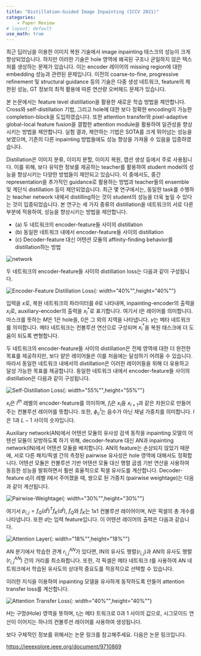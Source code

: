 ```yaml
---
title: "Distillation-Guided Image Inpainting (ICCV 2021)"
categories:
    - Paper Review
# layout: default
use_math: true
---
```

최근 딥러닝을 이용한 이미지 복원 기술에서 image inpainting 태스크의 성능이 크게 향상되었습니다. 하지만 이러한 기술은 hole 영역에 왜곡된 구조나 균일하지 않은 텍스처를 생성하는 문제가 있습니다. 이는 encoder 레이어의 missing region에 대한 embedding 성능과 관련된 문제입니다. 이전의 coarse-to-fine, progressive refinement 및 structural guidance 등의 기술은 다중 생성 네트워크, feature의 제한된 성능, GT 정보의 최적 활용에 따른 연산량 오버헤드 문제가 있습니다.

본 논문에서는 feature level distillation을 활용한 새로운 학습 방법을 제안합니다. Cross와 self-distillation 기법, 그리고 hole에 대한 보다 정확한 encoding이 가능한 completion-block을 도입하였습니다. 또한 attention transfer와 pixel-adaptive global-local feature fusion을 결합한 attention module을 활용하여 일관성을 향상시키는 방법을 제안합니다. 실험 결과, 제안하는 기법은 SOTA를 크게 뛰어넘는 성능을 보였으며, 기존의 다른 inpainting 방법들에도 성능 향상을 가져올 수 있음을 입증하였습니다.

Distillation은 이미지 분류, 이미지 분할, 이미지 복원, 캡션 생성 등에서 주로 사용됩니다. 이를 위해, 보다 유익한 정보를 제공하는 teacher를 활용하여 student model의 성능을 향상시키는 다양한 방법들이 제안되고 있습니다. 이 중에서도, 중간 representation을 추가적인 guidance로 활용하는 방법과 teacher들의 ensemble 및 계단식 distillation 등이 제안되었습니다. 최근 몇 연구에서는, 동일한 task를 수행하는 teacher network 내에서 distilling하는 것이 student의 성능을 더욱 높일 수 있다는 것이 입증되었습니다. 본 연구는 세 가지 종류의 distillation을 네트워크의 서로 다른 부분에 적용하여, 성능을 향상시키는 방법을 제안합니다.

- (a) 두 네트워크의 encoder-feature들 사이의 distillation
- (b) 동일한 네트워크 내에서 encoder-feature들 사이의 distillation
- (c) Decoder-feature 대신 어텐션 모듈의 affinity-finding behavior를 distillation하는 방법

![network](https://github.com/developerTae/developerTae.github.io/assets/46318721/2e009e85-5755-4181-9efc-665fe8029ee9)

두 네트워크의 encoder-feature들 사이의 distillation loss는 다음과 같이 구성됩니다. 

![Encoder-Feature Distillation Loss](https://github.com/developerTae/developerTae.github.io/assets/46318721/77d30bd9-9e3e-4e36-bc30-c2d42d474434){: width="40%"",height="40%""}

입력을 $x$로, 복원 네트워크의 파라미터를 $\theta$로 나타내며, inpainting-encoder의 출력을 $x_l$로, auxiliary-encoder의 출력을 $x_{l}^{\ast}$로 표기합니다. 여기서 $l$은 레이어를 의미합니다. 마스크를 뜻하는 $M$은 1은 hole을, 0은 그 외의 지역을 나타냅니다. $\gamma$는 메타 네트워크를 의미합니다. 메타 네트워크는 컨볼루션 연산으로 구성되며 $x_{l}^{\ast}$을 복원 태스크에 더 도움이 되도록 변형합니다.

두 네트워크의 encoder-feature들 사이의 distillation은 전체 영역에 대한 더 완전한 목표를 제공하지만, 보다 얕은 레이어들은 이를 처음에는 달성하기 어려울 수 있습니다. 따라서 동일한 네트워크 내에서의 distillation은 이러한 레이어들을 위해 더 유용하고 달성 가능한 목표를 제공합니다. 동일한 네트워크 내에서 encoder-feature들 사이의 distillation은 다음과 같이 구성됩니다.

![Self-Distillation Loss](https://github.com/developerTae/developerTae.github.io/assets/46318721/8b1ed2ac-33b7-4851-b1e7-7ec37f74c52d){: width="55%"",height="55%""}

$x_l$은 $l^{th}$ 레벨의 encoder-feature를 의미하며, $f_l$은 $x_l$을 $x_{l+1}$과 같은 차원으로 만들어주는 컨볼루션 레이어를 뜻합니다. 또한, $\phi^l_c$는 음수가 아닌 채널 가중치를 의미합니다. $l$은 $1$과 $L-1$ 사이의 숫자입니다.

Auxiliary network(AN)에서 어텐션 모듈의 유사성 검색 동작을 inpainting 모델의 어텐션 모듈이 모방하도록 하기 위해, decoder-feature 대신 AN과 inpainting network(IN)에서 어텐션 모듈을 배치합니다. AN의 feature는 손상되지 않았기 때문에, 서로 다른 패치/픽셀 간의 측정된 pairwise 유사성은 hole 영역에 대해서도 정확합니다. 어텐션 모듈은 컨볼루션 기반 어텐션 모듈 대신 행렬 곱셈 기반 연산을 사용하여 동등한 성능을 발휘하면서 훨씬 효율적으로 픽셀 유사도를 계산합니다. Decoder-feature $d_l$이 레벨 $l$에서 주어졌을 때, 쌍으로 된 가중치 (pairwise weightage)는 다음과 같이 계산됩니다.

![Pairwise-Weightage](https://github.com/developerTae/developerTae.github.io/assets/46318721/61086a6f-fd2c-4832-aa1a-df275950c562){: width="30%"",height="30%""}

여기서 $p_{i,j}=f_Q(d^i)^Tf_K(d^j)$, $f_Q$와 $f_K$는 1x1 컨볼루션 레이어이며, $N$은 픽셀의 총 개수를 나타냅니다. 또한 $d$는 입력 feature입니다. 이 어텐션 레이어의 출력은 다음과 같습니다.

![Attention Layer](https://github.com/developerTae/developerTae.github.io/assets/46318721/356380a3-58f3-4d43-9242-97b74463a353){: width="18%"",height="18%""}

AN 분기에서 학습한 관계 $r_{i,j}^{AN}$가 있다면, IN의 유사도 행렬$(r_{i,j})$과 AN의 유사도 행렬$(r_{i,j}^{AN})$ 간의 거리를 최소화합니다. 또한, 각 픽셀은 메타 네트워크 $t$를 사용하여 AN 네트워크에서 학습된 유사도의 상대적 중요도를 적응적으로 선택할 수 있습니다.

이러한 지식을 이용하여 inpainting 모델을 유사하게 동작하도록 만들어 attention transfer loss를 계산합니다.

![Attention Transfer Loss](https://github.com/developerTae/developerTae.github.io/assets/46318721/c2703d0d-6f66-48bc-8ca6-9bd231b77535){: width="40%"",height="40%""}

$H$는 구멍(Hole) 영역을 뜻하며, $t_i$는 메타 트워크로 0과 1 사이의 값으로, 시그모이드 연산이 이어지는 하나의 컨볼루션 레이어를 사용하여 생성됩니다.

보다 구체적인 정보를 위해서는 논문 링크를 참고해주세요. 다음은 논문 링크입니다.

https://ieeexplore.ieee.org/document/9710869